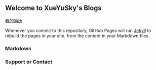 ## Welcome to XueYuSky's Blogs

[我的简历](./resume/index.html)

Whenever you commit to this repository, GitHub Pages will run [Jekyll](https://jekyllrb.com/) to rebuild the pages in your site, from the content in your Markdown files.

### Markdown

### Support or Contact


